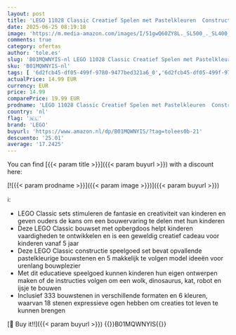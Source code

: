 ```yaml
---
layout: post
title: 'LEGO 11028 Classic Creatief Spelen met Pastelkleuren  Constructie Speelgoed voor het Maken van een Stenen IJsje  Dinosaurus  Kat  Robot en Wolk  Educatief Cadeau voor Meisjes en Jongens vanaf 5 Jaar'
date: 2025-06-25 08:19:18
image: 'https://m.media-amazon.com/images/I/51gwQ60ZY8L._SL500_._SL400_.jpg'
comments: true
category: ofertas
author: 'tole.es'
slug: 'B01MQWNYIS-nl LEGO 11028 Classic Creatief Spelen met Pastelkleuren...'
sku: 'B01MQWNYIS-nl'
tags: [ '6d2fcb45-df05-499f-9780-9477bed321a6_0','6d2fcb45-df05-499f-9780-9477bed321a6_501','Arborist Merchandising Root','Bouw- & constructiespeelgoed','Bouwstenen & blokken','Creatieve spellen','Educatief speelgoed','Self Service','Special Features Stores','Speelgoed & spellen','lego','🇳🇱', ]
actualPrice: 14.99 EUR
currency: EUR
price: 14.99
comparePrice: 19.99 EUR
prodname: 'LEGO 11028 Classic Creatief Spelen met Pastelkleuren  Constructie Speelgoed voor het Maken van een Stenen IJsje  Dinosaurus  Kat  Robot en Wolk  Educatief Cadeau voor Meisjes en Jongens vanaf 5 Jaar'
country: 'nl'
flag: '🇳🇱'
brand: 'LEGO'
buyurl: 'https://www.amazon.nl/dp/B01MQWNYIS/?tag=tolees0b-21'
descuento: '25.01'
average: '17.2425'
---
```


You can find [{{< param title >}}]({{< param buyurl >}}) with a discount here:

[![{{< param prodname >}}]({{< param image >}})]({{< param buyurl >}})

ℹ️:

- LEGO Classic sets stimuleren de fantasie en creativiteit van kinderen en geven ouders de kans om een bouwervaring te delen met hun kinderen
- Deze LEGO Classic bouwset met opbergdoos helpt kinderen vaardigheden te ontwikkelen en is een geweldig creatief cadeau voor kinderen vanaf 5 jaar
- Deze LEGO Classic constructie speelgoed set bevat opvallende pastelkleurige bouwstenen en 5 makkelijk te volgen model ideeën voor urenlang bouwplezier
- Met dit educatieve speelgoed kunnen kinderen hun eigen ontwerpen maken of de instructies volgen om een wolk, dinosaurus, kat, robot en ijsje te bouwen
- Inclusief 333 bouwstenen in verschillende formaten en 6 kleuren, waarvan 18 stenen expressieve ogen hebben om creaties tot leven te kunnen brengen

[🛒 Buy it!!]({{< param buyurl >}})
{{<world>}}B01MQWNYIS{{</world>}}
